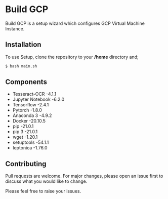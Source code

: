 # Build GCP

Build GCP is a setup wizard which configures GCP Virtual Machine Instance.

## Installation

To use Setup, clone the repository to your **/home** directory and;

```bash
$ bash main.sh
```

## Components
- Tesseract-OCR     -4.1.1
- Jupyter Notebook  -6.2.0
- Tensorflow        -2.4.1
- Pytorch           -1.8.0
- Anaconda 3        -4.9.2
- Docker            -20.10.5
- pip               -21.0.1
- pip 3             -21.0.1
- wget              -1.20.1
- setuptools        -54.1.1 
- leptonica         -1.76.0

## Contributing
Pull requests are welcome. For major changes, please open an issue first to discuss what you would like to change.

Please feel free to raise your issues.
